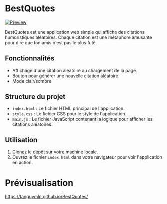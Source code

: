 # BestQuotes

<div>
  <a href="https://tanguymln.github.io/BestQuotes/" target="_blank">
    <img src="https://github.com/user-attachments/assets/ca47cdf1-7a2c-4713-8b00-bd26ee9068aa" alt="Preview" />
  </a>
</div>

BestQuotes est une application web simple qui affiche des citations humoristiques aléatoires. 
Chaque citation est une métaphore amusante pour dire que ton amis n'est pas le plus futé.

## Fonctionnalités

- Affichage d'une citation aléatoire au chargement de la page.
- Bouton pour générer une nouvelle citation aléatoire.
- Mode clair/sombre

## Structure du projet

- `index.html` : Le fichier HTML principal de l'application.
- `style.css` : Le fichier CSS pour le style de l'application.
- `main.js` : Le fichier JavaScript contenant la logique pour afficher les citations aléatoires.

## Utilisation

1. Clonez le dépôt sur votre machine locale.
2. Ouvrez le fichier `index.html` dans votre navigateur pour voir l'application en action.

# Prévisualisation
https://tanguymln.github.io/BestQuotes/
